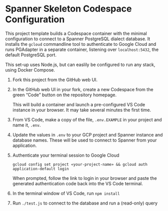 # Spanner Skeleton Codespace Configuration

This project template builds a Codespace container with the minimal configuration to connect to a Spanner PostgreSQL dialect database. It installs the `gcloud` commandline tool to authenticate to Google Cloud and runs PGAdapter in a separate container, listening over `localhost:5432`, the default PostgreSQL port.

This set-up uses Node.js, but can easlily be configured to run any stack, using Docker Compose.

1. Fork this project from the GitHub web UI.
1. In the GitHub web UI in your fork, create a new Codespace from the green “Code” button on the repository homepage. 

   This will build a container and launch a pre-configured VS Code instance in your browser. It may take several minutes the first time.
1. From VS Code, make a copy of the file, `.env.EXAMPLE` in your project and name it, `.env`.
1. Update the values in `.env` to your GCP project and Spanner instance and database names. These will be used to connect to Spanner from your application.
1. Authenticate your terminal session to Google Cloud
  
	`gcloud config set project «your-project-name» && gcloud auth application-default login`
	
	When prompted, follow the link to login in your browser and paste the generated authentication code back into the VS Code terminal.
1. In the terminal window of VS Code, run `npm install` 
1. Run `./test.js` to connect to the database and run a (read-only) query
